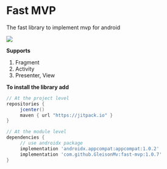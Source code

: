 
# Fast MVP
The fast library to implement mvp for android  

[![](https://jitpack.io/v/GleisonMv/fast-mvp.svg?style=flat-square)](https://jitpack.io/#GleisonMv/fast-mvp)

 
 **Supports**
 1. Fragment
 2. Activity
 3. Presenter, View

**To install the library add**
```gradle
// At the project level
repositories { 
     jcenter()
     maven { url "https://jitpack.io" }
}

// At the module level
dependencies {
     // use androidx package
     implementation 'androidx.appcompat:appcompat:1.0.2'
     implementation 'com.github.GleisonMv:fast-mvp:1.0.7'
}
```
